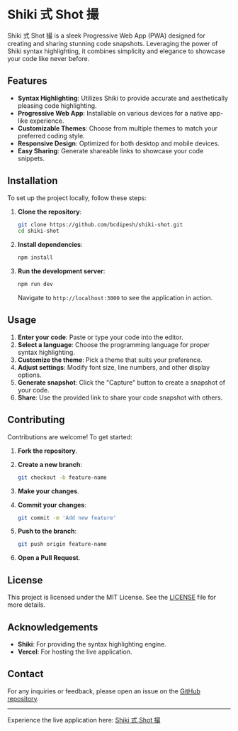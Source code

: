 # Shiki 式 Shot 撮

Shiki 式 Shot 撮 is a sleek Progressive Web App (PWA) designed for creating and sharing stunning code snapshots. Leveraging the power of Shiki syntax highlighting, it combines simplicity and elegance to showcase your code like never before.

## Features

-   **Syntax Highlighting**: Utilizes Shiki to provide accurate and aesthetically pleasing code highlighting.
-   **Progressive Web App**: Installable on various devices for a native app-like experience.
-   **Customizable Themes**: Choose from multiple themes to match your preferred coding style.
-   **Responsive Design**: Optimized for both desktop and mobile devices.
-   **Easy Sharing**: Generate shareable links to showcase your code snippets.

## Installation

To set up the project locally, follow these steps:

1. **Clone the repository**:

    ```bash
    git clone https://github.com/bcdipesh/shiki-shot.git
    cd shiki-shot
    ```

2. **Install dependencies**:

    ```bash
    npm install
    ```

3. **Run the development server**:

    ```bash
    npm run dev
    ```

    Navigate to `http://localhost:3000` to see the application in action.

## Usage

1. **Enter your code**: Paste or type your code into the editor.
2. **Select a language**: Choose the programming language for proper syntax highlighting.
3. **Customize the theme**: Pick a theme that suits your preference.
4. **Adjust settings**: Modify font size, line numbers, and other display options.
5. **Generate snapshot**: Click the "Capture" button to create a snapshot of your code.
6. **Share**: Use the provided link to share your code snapshot with others.

## Contributing

Contributions are welcome! To get started:

1. **Fork the repository**.
2. **Create a new branch**:

    ```bash
    git checkout -b feature-name
    ```

3. **Make your changes**.
4. **Commit your changes**:

    ```bash
    git commit -m 'Add new feature'
    ```

5. **Push to the branch**:

    ```bash
    git push origin feature-name
    ```

6. **Open a Pull Request**.

## License

This project is licensed under the MIT License. See the [LICENSE](LICENSE) file for more details.

## Acknowledgements

-   **Shiki**: For providing the syntax highlighting engine.
-   **Vercel**: For hosting the live application.

## Contact

For any inquiries or feedback, please open an issue on the [GitHub repository](https://github.com/bcdipesh/shiki-shot/issues).

---

Experience the live application here: [Shiki 式 Shot 撮](https://shikishot.vercel.app)
